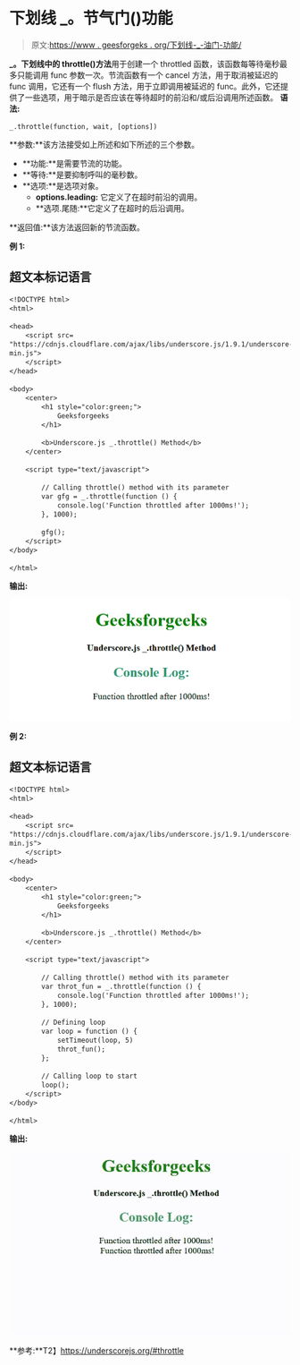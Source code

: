 # 下划线 _。节气门()功能

> 原文:[https://www . geesforgeks . org/下划线-_-油门-功能/](https://www.geeksforgeeks.org/underscore-_-throttle-function/)

**_。下划线中的 throttle()方法**用于创建一个 throttled 函数，该函数每等待毫秒最多只能调用 func 参数一次。节流函数有一个 cancel 方法，用于取消被延迟的 func 调用，它还有一个 flush 方法，用于立即调用被延迟的 func。此外，它还提供了一些选项，用于暗示是否应该在等待超时的前沿和/或后沿调用所述函数。
**语法:**

```
_.throttle(function, wait, [options])
```

**参数:**该方法接受如上所述和如下所述的三个参数。

*   **功能:**是需要节流的功能。
*   **等待:**是要抑制呼叫的毫秒数。
*   **选项:**是选项对象。
    *   **options.leading:** 它定义了在超时前沿的调用。
    *   **选项.尾随:**它定义了在超时的后沿调用。

**返回值:**该方法返回新的节流函数。

**例 1:**

## 超文本标记语言

```
<!DOCTYPE html>
<html>

<head>
    <script src=
"https://cdnjs.cloudflare.com/ajax/libs/underscore.js/1.9.1/underscore-min.js">
    </script>
</head>

<body>
    <center>
        <h1 style="color:green;">
            Geeksforgeeks
        </h1>

        <b>Underscore.js _.throttle() Method</b>
    </center>

    <script type="text/javascript">

        // Calling throttle() method with its parameter
        var gfg = _.throttle(function () {
            console.log('Function throttled after 1000ms!');
        }, 1000);

        gfg();
    </script>
</body>

</html>
```

**输出:**

![Underscore _.throttle() Function](img/eb850ba0ec09360ce65add065993a4ae.png)

**例 2:**

## 超文本标记语言

```
<!DOCTYPE html>
<html>

<head>
    <script src=
"https://cdnjs.cloudflare.com/ajax/libs/underscore.js/1.9.1/underscore-min.js">
    </script>
</head>

<body>
    <center>
        <h1 style="color:green;">
            Geeksforgeeks
        </h1>

        <b>Underscore.js _.throttle() Method</b>
    </center>

    <script type="text/javascript">

        // Calling throttle() method with its parameter
        var throt_fun = _.throttle(function () {
            console.log('Function throttled after 1000ms!');
        }, 1000);

        // Defining loop
        var loop = function () {
            setTimeout(loop, 5)
            throt_fun();
        };

        // Calling loop to start
        loop();
    </script>
</body>

</html>
```

**输出:**

![Underscore _.throttle() Function](img/379e8eae50c9e3e4936f49c84d339d6b.png)

**参考:**T2】https://underscorejs.org/#throttle